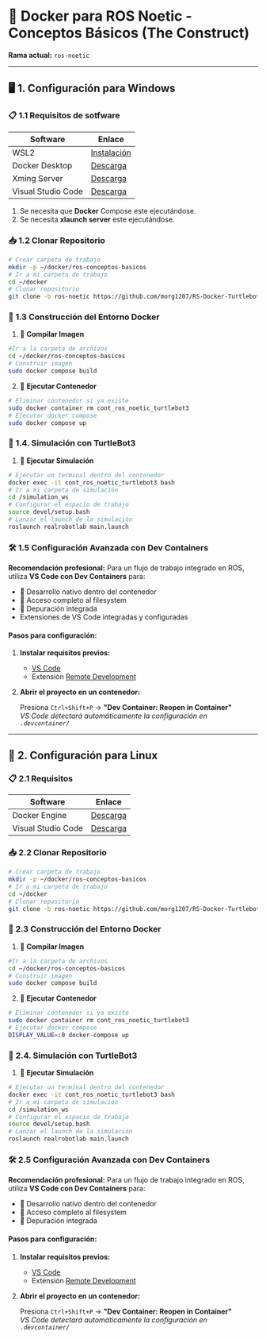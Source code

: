 # 🐳 Docker para ROS Noetic - Conceptos Básicos (The Construct)  
**Rama actual:** `ros-noetic`  

---

## 🖥️ **1. Configuración para Windows**  

### 📋 **1.1 Requisitos de sotfware**  
| Software | Enlace |
|----------|--------|
| WSL2 | [Instalación](https://aka.ms/wsl2-install) |
| Docker Desktop | [Descarga](https://docs.docker.com/desktop/setup/install/windows-install/) |
| Xming Server  | [Descarga](https://sourceforge.net/projects/xming/) |
| Visual Studio Code  | [Descarga](https://code.visualstudio.com/) |

 1. Se necesita que **Docker** Compose este ejecutándose.
 2. Se necesita **xlaunch server** este ejecutándose.

### 📥 **1.2 Clonar Repositorio**  
```bash
# Crear carpeta de trabajo
mkdir -p ~/docker/ros-conceptos-basicos
# Ir a mi carpeta de trabajo
cd ~/docker
# Clonar repositorio
git clone -b ros-noetic https://github.com/morg1207/RS-Docker-Turtlebot3.git ~/docker/ros-conceptos-basicos
```

### 🐋 **1.3 Construcción del Entorno Docker**  

1. 🔨 **Compilar Imagen**  
```bash
#Ir a la carpeta de archivos
cd ~/docker/ros-conceptos-basicos
# Construir imagen
sudo docker compose build 
```

2. 🚀 **Ejecutar Contenedor**  
```bash
# Eliminar contenedor si ya existe
sudo docker container rm cont_ros_noetic_turtlebot3
# Ejecutar docker compose 
sudo docker compose up
```


### 🤖 **1.4. Simulación con TurtleBot3**  

1. 📂 **Ejecutar Simulación**  
```bash
# Ejecutar un terminal dentro del contenedor
docker exec -it cont_ros_noetic_turtlebot3 bash
# Ir a mi carpeta de simulación
cd /simulation_ws
# Configurar el espacio de trabajo
source devel/setup.bash
# Lanzar el launch de la simulación
roslaunch realrobotlab main.launch
```
### 🛠 **1.5 Configuración Avanzada con Dev Containers**   

**Recomendación profesional:** Para un flujo de trabajo integrado en ROS, utiliza **VS Code con Dev Containers** para:  
- 🔄 Desarrollo nativo dentro del contenedor  
- 📁 Acceso completo al filesystem  
- 🐛 Depuración integrada  
-  Extensiones de VS Code integradas y configuradas

#### **Pasos para configuración:**  

1. **Instalar requisitos previos:** 
   - [VS Code](https://code.visualstudio.com/)  
   - Extensión [Remote Development](https://marketplace.visualstudio.com/items?itemName=ms-vscode-remote.vscode-remote-extensionpack)  

2. **Abrir el proyecto en un contenedor:**  

    Presiona `Ctrl+Shift+P` → **"Dev Container: Reopen in Container"**  
   *VS Code detectará automáticamente la configuración en `.devcontainer/`*

---
## 🐧 **2. Configuración para Linux**  

### 📋 **2.1 Requisitos**  
| Software | Enlace |
|----------|--------|
| Docker Engine | [Descarga](https://docs.docker.com/engine/install/ubuntu/) |
| Visual Studio Code  | [Descarga](https://code.visualstudio.com/) |


### 📥 **2.2 Clonar Repositorio**  
```bash
# Crear carpeta de trabajo
mkdir -p ~/docker/ros-conceptos-basicos
# Ir a mi carpeta de trabajo
cd ~/docker
# Clonar repositorio
git clone -b ros-noetic https://github.com/morg1207/RS-Docker-Turtlebot3.git ~/docker/ros-conceptos-basicos
```

### 🐋 **2.3 Construcción del Entorno Docker**  

1. 🔨 **Compilar Imagen**  
```bash
#Ir a la carpeta de archivos
cd ~/docker/ros-conceptos-basicos
# Construir imagen
sudo docker compose build 
```

2. 🚀 **Ejecutar Contenedor**  
```bash
# Eliminar contenedor si ya existe
sudo docker container rm cont_ros_noetic_turtlebot3
# Ejecutar docker compose 
DISPLAY_VALUE=:0 docker-compose up
```


### 🤖 **2.4. Simulación con TurtleBot3**  

1. 📂 **Ejecutar Simulación**  
```bash
# Ejecutar un terminal dentro del contenedor
docker exec -it cont_ros_noetic_turtlebot3 bash
# Ir a mi carpeta de simulación
cd /simulation_ws
# Configurar el espacio de trabajo
source devel/setup.bash
# Lanzar el launch de la simulación
roslaunch realrobotlab main.launch
```
### 🛠 **2.5 Configuración Avanzada con Dev Containers**   

**Recomendación profesional:** Para un flujo de trabajo integrado en ROS, utiliza **VS Code con Dev Containers** para:  
- 🔄 Desarrollo nativo dentro del contenedor  
- 📁 Acceso completo al filesystem  
- 🐛 Depuración integrada  

#### **Pasos para configuración:**  

1. **Instalar requisitos previos:** 
   - [VS Code](https://code.visualstudio.com/)  
   - Extensión [Remote Development](https://marketplace.visualstudio.com/items?itemName=ms-vscode-remote.vscode-remote-extensionpack)  

2. **Abrir el proyecto en un contenedor:**  

    Presiona `Ctrl+Shift+P` → **"Dev Container: Reopen in Container"**  
   *VS Code detectará automáticamente la configuración en `.devcontainer/`*

